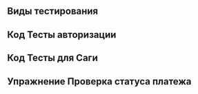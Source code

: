 

## Виды тестирования









## Код Тесты авторизации









## Код Тесты для Саги









## Упражнение Проверка статуса платежа








